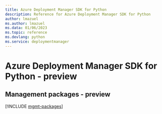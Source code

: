 ```yaml
---
title: Azure Deployment Manager SDK for Python
description: Reference for Azure Deployment Manager SDK for Python
author: lmazuel
ms.author: lmazuel
ms.data: 01/06/2023
ms.topic: reference
ms.devlang: python
ms.service: deploymentmanager
---
```

# Azure Deployment Manager SDK for Python - preview

## Management packages - preview
[!INCLUDE [mgmt-packages](deployment-manager-mgmt-index.md)]
